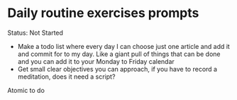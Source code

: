 # Daily routine exercises prompts

Status: Not Started

- Make a todo list where every day I can choose just one article and add it and commit for to my day. Like a giant pull of things that can be done and you can add it to your Monday to Friday calendar
- Get small clear objectives you can approach, if you have to record a meditation, does it need a script?

Atomic to do